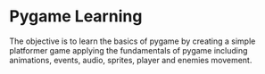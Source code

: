 # Pygame Learning

The objective is to learn the basics of pygame by creating a simple platformer game applying the fundamentals of pygame including animations, events, audio, sprites, player and enemies movement.
